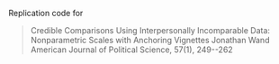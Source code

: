 Replication code for
 
>   Credible Comparisons Using Interpersonally Incomparable Data: Nonparametric Scales with Anchoring Vignettes
>   Jonathan Wand
>   American Journal of Political Science, 57(1), 249--262 
